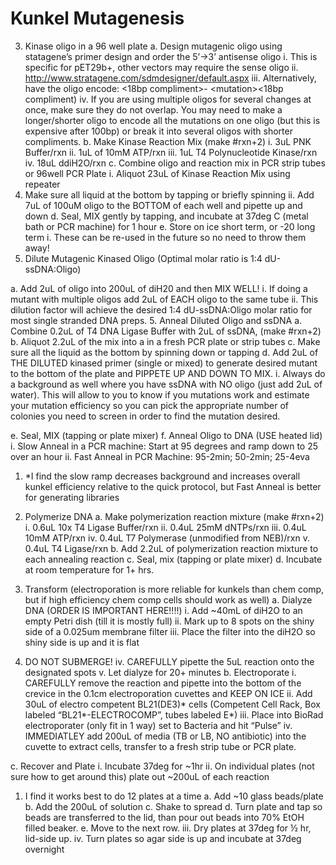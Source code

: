 # Kunkel Mutagenesis


3. Kinase oligo in a 96 well plate
a. Design mutagenic oligo using statagene’s primer design and order the 5’-&gt;3’ antisense oligo
i. This is specific for pET29b+, other vectors may require the sense oligo
ii. http://www.stratagene.com/sdmdesigner/default.aspx
iii. Alternatively, have the oligo encode: &lt;18bp compliment&gt;-
&lt;mutation&gt;&lt;18bp compliment)
iv. If you are using multiple oligos for several changes at once, make sure they
do not overlap. You may need to make a longer/shorter oligo to encode all the
mutations on one oligo (but this is expensive after 100bp) or break it into several
oligos with shorter compliments.
b. Make Kinase Reaction Mix (make #rxn+2)
i. 3uL PNK Buffer/rxn
ii. 1uL of 10mM ATP/rxn
iii. 1uL T4 Polynucleotide Kinase/rxn
iv. 18uL ddiH2O/rxn
c. Combine oligo and reaction mix in PCR strip tubes or 96well PCR Plate
i. Aliquot 23uL of Kinase Reaction Mix using repeater
1. Make sure all liquid at the bottom by tapping or briefly spinning
ii. Add 7uL of 100uM oligo to the BOTTOM of each well and pipette up and down
d. Seal, MIX gently by tapping, and incubate at 37deg C (metal bath or PCR machine) for 1 hour
e. Store on ice short term, or -20 long term
i. These can be re-used in the future so no need to throw them away!
4. Dilute Mutagenic Kinased Oligo (Optimal molar ratio is 1:4 dU-ssDNA:Oligo)

a. Add 2uL of oligo into 200uL of diH20 and then MIX WELL!
i. If doing a mutant with multiple oligos add 2uL of EACH oligo to the same tube
ii. This dilution factor will achieve the desired 1:4 dU-ssDNA:Oligo molar ratio for most
single stranded DNA preps.
5. Anneal Diluted Oligo and ssDNA
a. Combine 0.2uL of T4 DNA Ligase Buffer with 2uL of ssDNA, (make #rxn+2)
b. Aliquot 2.2uL of the mix into a in a fresh PCR plate or strip tubes
c. Make sure all the liquid as the bottom by spinning down or tapping
d. Add 2uL of THE DILUTED kinased primer (single or mixed) to generate desired mutant to
the bottom of the plate and PIPPETE UP AND DOWN TO MIX.
i. Always do a background as well where you have ssDNA with NO oligo
(just add 2uL of water). This will allow to you to know if you mutations work
and estimate your mutation efficiency so you can pick the appropriate number
of colonies you need to screen in order to find the mutation desired.

e. Seal, MIX (tapping or plate mixer)
f. Anneal Oligo to DNA (USE heated lid)
i. Slow Anneal in a PCR machine: Start at 95 degrees and ramp down to 25 over an
hour
ii. Fast Anneal in PCR Machine: 95-2min; 50-2min; 25-4eva
1. *I find the slow ramp decreases background and increases overall kunkel
efficiency relative to the quick protocol, but Fast Anneal is better for
generating libraries

6. Polymerize DNA
a. Make polymerization reaction mixture (make #rxn+2)
i. 0.6uL 10x T4 Ligase Buffer/rxn
ii. 0.4uL 25mM dNTPs/rxn
iii. 0.4uL 10mM ATP/rxn
iv. 0.4uL T7 Polymerase (unmodified from NEB)/rxn
v. 0.4uL T4 Ligase/rxn
b. Add 2.2uL of polymerization reaction mixture to each annealing reaction
c. Seal, mix (tapping or plate mixer)
d. Incubate at room temperature for 1+ hrs.
7. Transform (electroporation is more reliable for kunkels than chem comp, but if high efficiency chem
comp cells should work as well)
a. Dialyze DNA (ORDER IS IMPORTANT HERE!!!!)
i. Add ~40mL of diH2O to an empty Petri dish (till it is mostly full)
ii. Mark up to 8 spots on the shiny side of a 0.025um membrane filter
iii. Place the filter into the diH2O so shiny side is up and it is flat
1. DO NOT SUBMERGE!
iv. CAREFULLY pipette the 5uL reaction onto the designated spots
v. Let dialyze for 20+ minutes
b. Electroporate
i. CAREFULLY remove the reaction and pipette into the bottom of the crevice in the
0.1cm electroporation cuvettes and KEEP ON ICE
ii. Add 30uL of electro competent BL21(DE3)* cells (Competent Cell Rack, Box labeled
“BL21*-ELECTROCOMP”, tubes labeled E*)
iii. Place into BioRad electroporater (only fit in 1 way) set to Bacteria and hit
“Pulse”
iv. IMMEDIATLEY add 200uL of media (TB or LB, NO antibiotic) into the
cuvette to extract cells, transfer to a fresh strip tube or PCR plate.

c. Recover and Plate
i. Incubate 37deg for ~1hr
ii. On individual plates (not sure how to get around this) plate out ~200uL of each
reaction

1. I find it works best to do 12 plates at a time
a. Add ~10 glass beads/plate
b. Add the 200uL of solution
c. Shake to spread
d. Turn plate and tap so beads are transferred to the lid, than pour
out beads into 70% EtOH filled beaker.
e. Move to the next row.
iii. Dry plates at 37deg for ½ hr, lid-side up.
iv. Turn plates so agar side is up and incubate at 37deg overnight

